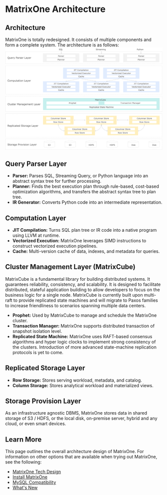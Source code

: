 # **MatrixOne Architecture**

## **Architecture**

MatrixOne is totally redesigned. It consists of multiple components and form a complete system. The architecture is as follows:
![MatrixOne Architecture](https://github.com/matrixorigin/artwork/blob/main/docs/overview/overall-architecture.png?raw=true)

## **Query Parser Layer**

* **Parser:** Parses SQL, Streaming Query, or Python language into an abstract syntax tree for further processing.
* **Planner:** Finds the best execution plan through rule-based, cost-based optimization algorithms, and transfers the abstract syntax tree to plan tree.
* **IR Generator:** Converts Python code into an intermediate representation.

## **Computation Layer**

* **JIT Compilation:** Turns SQL plan tree or IR code into a native program using LLVM at runtime.
* **Vectorized Execution:** MatrixOne leverages SIMD instructions to construct vectorized execution pipelines.
* **Cache:** Multi-version cache of data, indexes, and metadata for queries.

## **Cluster Management Layer (MatrixCube)**

MatrixCube is a fundamental library for building distributed systems. It guarantees reliability, consistency, and scalability. It is designed to facilitate distributed, stateful application building to allow developers to focus on the business logic for a single node. MatrixCube is currently built upon multi-raft to provide replicated state machines and will migrate to Paxos families to increase friendliness to scenarios spanning multiple data centers.

* **Prophet:** Used by MatrixCube to manage and schedule the MatrixOne cluster.
* **Transaction Manager:** MatrixOne supports distributed transaction of snapshot isolation level.
* **Replicated State Machine:** MatrixOne uses RAFT-based consensus algorithms and hyper logic clocks to implement strong consistency of the clusters. Introduction of more advanced state-machine replication protocols is yet to come.

## **Replicated Storage Layer**

* **Row Storage:** Stores serving workload, metadata, and catalog.
* **Column Storage:** Stores analytical workload and materialized views.

## **Storage Provision Layer**

As an infrastructure agnostic DBMS, MatrixOne stores data in shared storage of S3 / HDFS, or the local disk, on-premise server, hybrid and any cloud, or even smart devices.

## **Learn More**

This page outlines the overall architecture design of MatrixOne. For information on other options that are available when trying out MatrixOne, see the following:

* [MatrixOne Tech Design](MatrixOne-Tech-Design/matrixone-techdesign.md)
* [Install MatrixOne](../Get-Started/install-standalone-matrixone.md)
* [MySQL Compatibility](mysql-compatibility.md)
* [What's New](whats-new.md)